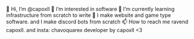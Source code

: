 👋 Hi, I’m @capoxll
👀 I’m interested in software
🌱 I’m currently learning infrastructure from scratch to write
💞️ I make website and game type software. and I make discord bots from scratch
📫 How to reach me ravend capoxll. and insta: chavoquarex
developer by capoxll <3
